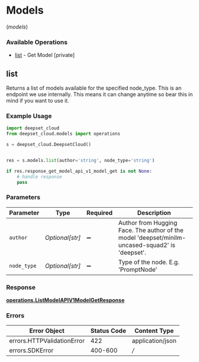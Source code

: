 # Models
(*models*)

### Available Operations

* [list](#list) - Get Model [private]

## list

Returns a list of models available for the specified node_type. This is an endpoint we use internally. This means it can change anytime so bear this in mind if you want to use it.

### Example Usage

```python
import deepset_cloud
from deepset_cloud.models import operations

s = deepset_cloud.DeepsetCloud()


res = s.models.list(author='string', node_type='string')

if res.response_get_model_api_v1_model_get is not None:
    # handle response
    pass
```

### Parameters

| Parameter                                                                                       | Type                                                                                            | Required                                                                                        | Description                                                                                     |
| ----------------------------------------------------------------------------------------------- | ----------------------------------------------------------------------------------------------- | ----------------------------------------------------------------------------------------------- | ----------------------------------------------------------------------------------------------- |
| `author`                                                                                        | *Optional[str]*                                                                                 | :heavy_minus_sign:                                                                              | Author from Hugging Face. The author of the model 'deepset/minilm-uncased-squad2' is 'deepset'. |
| `node_type`                                                                                     | *Optional[str]*                                                                                 | :heavy_minus_sign:                                                                              | Type of the node. E.g. 'PromptNode'                                                             |


### Response

**[operations.ListModelAPIV1ModelGetResponse](../../models/operations/listmodelapiv1modelgetresponse.md)**
### Errors

| Error Object               | Status Code                | Content Type               |
| -------------------------- | -------------------------- | -------------------------- |
| errors.HTTPValidationError | 422                        | application/json           |
| errors.SDKError            | 400-600                    | */*                        |
